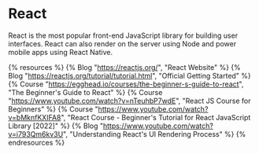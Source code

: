 <DedicatedRoadmap
  href='/react'
  title='React Roadmap'
  description='Click to check the detailed React Roadmap.'
/>

# React

React is the most popular front-end JavaScript library for building user interfaces. React can also render on the server using Node and power mobile apps using React Native.

{% resources %}
  {% Blog "https://reactjs.org/", "React Website" %}
  {% Blog "https://reactjs.org/tutorial/tutorial.html", "Official Getting Started" %}
  {% Course "https://egghead.io/courses/the-beginner-s-guide-to-react", "The Beginner's Guide to React" %}
  {% Course "https://www.youtube.com/watch?v=nTeuhbP7wdE", "React JS Course for Beginners" %}
  {% Course "https://www.youtube.com/watch?v=bMknfKXIFA8", "React Course - Beginner's Tutorial for React JavaScript Library [2022]" %}
  {% Blog "https://www.youtube.com/watch?v=i793Qm6kv3U", "Understanding React's UI Rendering Process" %}
{% endresources %}